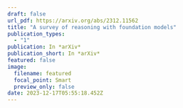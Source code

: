 ```yaml
---
draft: false
url_pdf: https://arxiv.org/abs/2312.11562
title: "A survey of reasoning with foundation models"
publication_types:
  - "1"
publication: In *arXiv*
publication_short: In *arXiv*
featured: false
image:
  filename: featured
  focal_point: Smart
  preview_only: false
date: 2023-12-17T05:55:18.452Z
---
```

